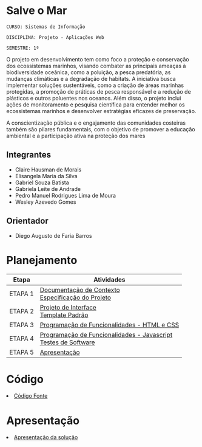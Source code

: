 # Salve o Mar

`CURSO: Sistemas de Informação`

`DISCIPLINA: Projeto - Aplicações Web`

`SEMESTRE: 1º`

O projeto em desenvolvimento tem como foco a proteção e conservação dos ecossistemas marinhos, visando combater as principais ameaças à biodiversidade oceânica, como a poluição, a pesca predatória, as mudanças climáticas e a degradação de habitats. A iniciativa busca implementar soluções sustentáveis, como a criação de áreas marinhas protegidas, a promoção de práticas de pesca responsável e a redução de plásticos e outros poluentes nos oceanos. Além disso, o projeto inclui ações de monitoramento e pesquisa científica para entender melhor os ecossistemas marinhos e desenvolver estratégias eficazes de preservação. 

A conscientização pública e o engajamento das comunidades costeiras também são pilares fundamentais, com o objetivo de promover a educação ambiental e a participação ativa na proteção dos mares

## Integrantes

* Claire Hausman de Morais
* Elisangela Maria da Silva
* Gabriel Souza Batista
* Gabriela Leite de Andrade
* Pedro Manuel Rodrigues Lima de Moura
* Wesley Azevedo Gomes


## Orientador

* Diego Augusto de Faria Barros

# Planejamento

| Etapa         | Atividades |
|  :----:   | ----------- |
| ETAPA 1         |[Documentação de Contexto](docs/context.md) <br> [Especificação do Projeto](docs/especification.md) |
| ETAPA 2         |[Projeto de Interface](docs/interface.md) <br> [Template Padrão](docs/template.md) |
| ETAPA 3         |[Programação de Funcionalidades - HTML e CSS](docs/development.md) |
| ETAPA 4        |[Programação de Funcionalidades - Javascript](docs/development.md) <br> [Testes de Software ](docs/tests.md) |
| ETAPA 5         | [Apresentação](presentation/README.md) |

# Código

<li><a href="src/README.md"> Código Fonte</a></li>

# Apresentação

<li><a href="presentation/README.md"> Apresentação da solução</a></li>
